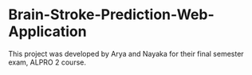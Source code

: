 # Brain-Stroke-Prediction-Web-Application
This project was developed by Arya and Nayaka for their final semester exam, ALPRO 2 course.
